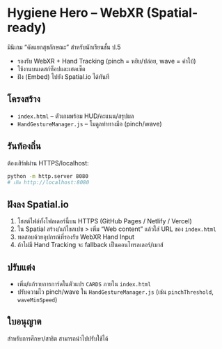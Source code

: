 # Hygiene Hero – WebXR (Spatial-ready)

มินิเกม “คัดแยกสุขลักษณะ” สำหรับนักเรียนชั้น ป.5
- รองรับ WebXR + Hand Tracking (pinch = หยิบ/ปล่อย, wave = คำใบ้)
- ใช้งานบนเดสก์ท็อปและเฮดเซ็ต
- ฝัง (Embed) ไปยัง Spatial.io ได้ทันที

## โครงสร้าง
- `index.html` – ตัวเกมพร้อม HUD/คะแนน/สรุปผล
- `HandGestureManager.js` – โมดูลท่าทางมือ (pinch/wave)

## รันท้องถิ่น
ต้องเสิร์ฟผ่าน HTTPS/localhost:
```bash
python -m http.server 8080
# เปิด http://localhost:8080
```

## ฝังลง Spatial.io
1) โฮสต์ไฟล์ทั้งโฟลเดอร์นี้บน HTTPS (GitHub Pages / Netlify / Vercel)
2) ใน Spatial สร้าง/แก้ไขสเปซ > เพิ่ม “Web content” แล้วใส่ URL ของ `index.html`
3) ทดสอบด้วยอุปกรณ์ที่รองรับ WebXR Hand Input
4) ถ้าไม่มี Hand Tracking จะ fallback เป็นคอนโทรลเลอร์/เมาส์

## ปรับแต่ง
- เพิ่ม/แก้รายการการ์ดในตัวแปร `CARDS` ภายใน `index.html`
- ปรับความไว pinch/wave ใน `HandGestureManager.js` (เช่น `pinchThreshold`, `waveMinSpeed`)

## ใบอนุญาต
สำหรับการศึกษา/สาธิต สามารถนำไปปรับใช้ได้
